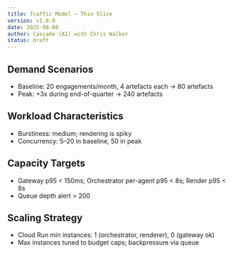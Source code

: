 ```yaml
---
title: Traffic Model — Thin Slice
version: v1.0.0
date: 2025-08-08
author: Cascade (AI) with Chris Walker
status: draft
---
```


## Demand Scenarios

- Baseline: 20 engagements/month, 4 artefacts each → 80 artefacts
- Peak: +3x during end-of-quarter → 240 artefacts

## Workload Characteristics

- Burstiness: medium; rendering is spiky
- Concurrency: 5–20 in baseline, 50 in peak

## Capacity Targets

- Gateway p95 < 150ms; Orchestrator per-agent p95 < 8s; Render p95 < 8s
- Queue depth alert > 200

## Scaling Strategy

- Cloud Run min instances: 1 (orchestrator, renderer), 0 (gateway ok)
- Max instances tuned to budget caps; backpressure via queue
